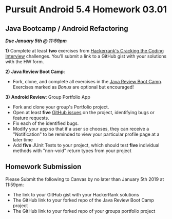 # Pursuit Android 5.4 Homework 03.01

## Java Bootcamp / Android Refactoring

***Due January 5th @ 11:59pm***

**1)** Complete at least **two** exercises from [Hackerrank's Cracking the Coding Interview](https://www.hackerrank.com/domains/tutorials/cracking-the-coding-interview) challenges. You'll submit a link to a GitHub gist with your solutions with the HW form.

**2)** **Java Review Boot Camp**: 

* Fork, clone, and complete all exercises in the [Java Review Boot Camp](https://github.com/jdvilapursuit/unit-1-bootcamp). Exercises marked as *Bonus* are optional but encouraged!

**3)** **Android Review**: Group Portfolio App

* Fork and clone your group's Portfolio project.
* Open at least **five** [GitHub issues](https://guides.github.com/features/issues/) on the project, identifying bugs or feature requests.
* Fix each of the identified bugs.
* Modify your app so that if a user so chooses, they can receive a "Notification" to be reminded to view your particular profile page at a later time
* Add **five** JUnit Tests to your project, which should test **five** individual methods with "non-void" return types from your project


## Homework Submission

Please Submit the following to Canvas by no later than January 5th 2019 at 11:59pm:
* The link to your GitHub gist with your HackerRank solutions
* The GitHub link to your forked repo of the Java Review Boot Camp project
* The GitHub link to your forked repo of your groups portfolio project 
